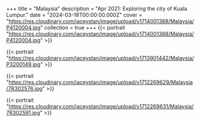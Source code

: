 +++
title = "Malaysia"
description = "Apr 2021: Exploring the city of Kuala Lumpur."
date = "2024-03-18T00:00:00.000Z"
cover = "https://res.cloudinary.com/jaceystan/image/upload/v1714001388/Malaysia/P4120004.jpg"
collection = true
+++
{{< portrait "https://res.cloudinary.com/jaceystan/image/upload/v1714001388/Malaysia/P4120004.jpg" >}}

{{< portrait "https://res.cloudinary.com/jaceystan/image/upload/v1713901442/Malaysia/P3200149.jpg" >}}

{{< portrait "https://res.cloudinary.com/jaceystan/image/upload/v1712269629/Malaysia/7R302576.jpg" >}}

{{< portrait "https://res.cloudinary.com/jaceystan/image/upload/v1712269631/Malaysia/7R302591.jpg" >}}
